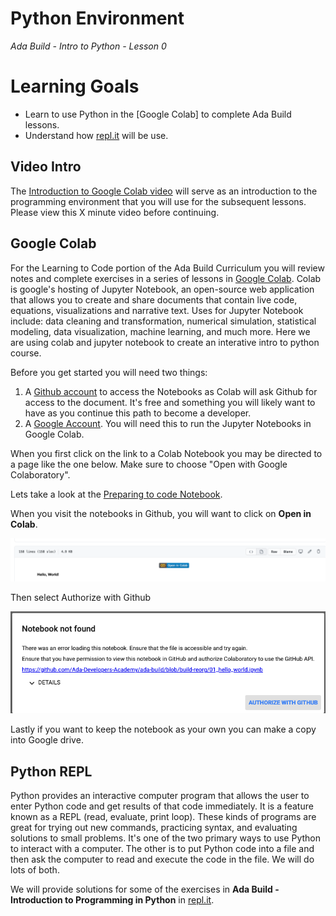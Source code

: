 # Python Environment

_Ada Build - Intro to Python - Lesson 0_

# Learning Goals

* Learn to use Python in the [Google Colab] to complete Ada Build lessons.
* Understand how [repl.it](https://repl.it/) will be use.

## Video Intro

The [Introduction to Google Colab video]() will serve as an introduction to the programming environment that you will use for the subsequent lessons. Please view this X minute video before continuing.

## Google Colab

For the Learning to Code portion of the Ada Build Curriculum you will review notes and complete exercises in a series of lessons in [Google Colab](./intro-to-python/00_preparing_to_code.ipynb). Colab is google's hosting of Jupyter Notebook, an open-source web application that allows you to create and share documents that contain live code, equations, visualizations and narrative text. Uses for Jupyter Notebook include: data cleaning and transformation, numerical simulation, statistical modeling, data visualization, machine learning, and much more. Here we are using colab and jupyter notebook to create an interative intro to python course.

Before you get started you will need two things:

1.  A [Github account](https://github.com/) to access the Notebooks as Colab will ask Github for access to the document.  It's free and something you will likely want to have as you continue this path to become a developer.
2.  A [Google Account](https://support.google.com/accounts/answer/27441?hl=en).  You will need this to run the Jupyter Notebooks in Google Colab.

When you first click on the link to a Colab Notebook you may be directed to a page like the one below. Make sure to choose "Open with Google Colaboratory".

Lets take a look at the [Preparing to code Notebook](../00_preparing_to_code.ipynb).

When you visit the notebooks in Github, you will want to click on **Open in Colab**.

![Open in Colab](images/open-in-colab.png)

Then select Authorize with Github

![Authorize with github](images/authorize-with-github.png)

Lastly if you want to keep the notebook as your own you can make a copy into Google drive.


## Python REPL

Python provides an interactive computer program that allows the user to enter Python code and get results of that code immediately. It is a feature known as a REPL (read, evaluate, print loop). These kinds of programs are great for trying out new commands, practicing syntax, and evaluating solutions to small problems. It's one of the two primary ways to use Python to interact with a computer. The other is to put Python code into a file and then ask the computer to read and execute the code in the file. We will do lots of both.

We will provide solutions for some of the exercises in **Ada Build - Introduction to Programming in Python** in [repl.it](https://repl.it/).

